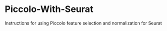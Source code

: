 # Piccolo-With-Seurat
Instructions for using Piccolo feature selection and normalization for Seurat
